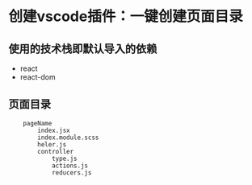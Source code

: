 # 创建vscode插件：一键创建页面目录
## 使用的技术栈即默认导入的依赖
* react
* react-dom
## 页面目录
```
    pageName
        index.jsx
        index.module.scss
        heler.js
        controller
            type.js
            actions.js
            reducers.js
```